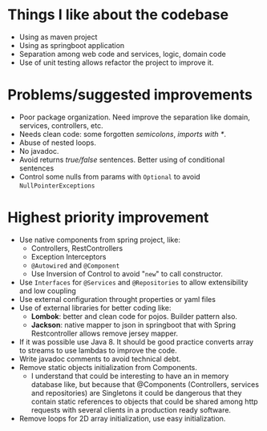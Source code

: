 # Things I like about the codebase

- Using as maven project
- Using as springboot application
- Separation among web code and services, logic, domain code
- Use of unit testing allows refactor the project to improve it.

# Problems/suggested improvements

- Poor package organization. Need improve the separation like domain, services, controllers, etc.
- Needs clean code: some forgotten _semicolons_, _imports with *_.
- Abuse of nested loops.
- No javadoc.
- Avoid returns _true/false_ sentences. Better using of conditional sentences
- Control some nulls from params with `Optional` to avoid `NullPointerExceptions`

# Highest priority improvement

- Use native components from spring project, like:
    - Controllers, RestControllers
    - Exception Interceptors
    - `@Autowired` and `@Component` 
    - Use Inversion of Control to avoid "`new`" to call constructor.
- Use `Interfaces` for `@Services` and `@Repositories` to allow extensibility and low coupling
- Use external configuration throught properties or yaml files
- Use of external libraries for better coding like:
    - **Lombok**: better and clean code for pojos. Builder pattern also.
    - **Jackson**: native mapper to json in springboot that with Spring Restcontroller allows remove jersey mapper.
- If it was possible use Java 8. It should be good practice converts array to streams to use lambdas to improve the code.
- Write javadoc comments to avoid technical debt.
- Remove static objects initialization from Components.
    - I understand that could be interesting to have an in memory database like, but because that @Components (Controllers, services and repositories) are Singletons it could be dangerous that they contain static references to objects that could be shared among http requests with several clients in a production ready software.
- Remove loops for 2D array initialization, use easy initialization.    
    